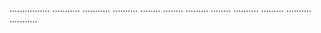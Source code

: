 ................
...........
...........
..........
........
........
.........
........
..........
.........
..........
...........
